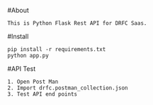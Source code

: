 #About
```
This is Python Flask Rest API for DRFC Saas.
```
#Install
```
pip install -r requirements.txt
python app.py
```
#API Test
```
1. Open Post Man
2. Import drfc.postman_collection.json
3. Test API end points
```